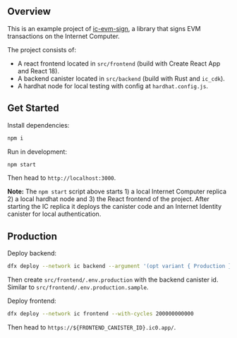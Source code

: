 ## Overview

This is an example project of [ic-evm-sign](https://github.com/nikolas-con/ic-evm-sign), a library that signs EVM transactions on the Internet Computer. 

The project consists of:
- A react frontend located in `src/frontend` (build with Create React App and React 18).
- A backend canister located in `src/backend` (build with Rust and `ic_cdk`).
- A hardhat node for local testing with config at `hardhat.config.js`.

## Get Started

Install dependencies:
```sh
npm i
```

Run in development:
```sh
npm start
```

Then head to `http://localhost:3000`.

**Note:** The `npm start` script above starts 1) a local Internet Computer replica 2) a local hardhat node and 3) the React frontend of the project. After starting the IC replica it deploys the canister code and an Internet Identity canister for local authentication.

## Production

Deploy backend:
```sh
dfx deploy --network ic backend --argument '(opt variant { Production } )' --with-cycles 200000000000
```

Then create `src/frontend/.env.production` with the backend canister id. Similar to `src/frontend/.env.production.sample`.

Deploy frontend:
```sh
dfx deploy --network ic frontend --with-cycles 200000000000
```

Then head to `https://${FRONTEND_CANISTER_ID}.ic0.app/`.


